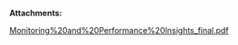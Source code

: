 

 **Attachments:** 


[Monitoring%20and%20Performance%20Insights_final.pdf](/.attachments/DK-DatabaseMigration/Monitoring%20and%20Performance%20Insights_final.pdf)
